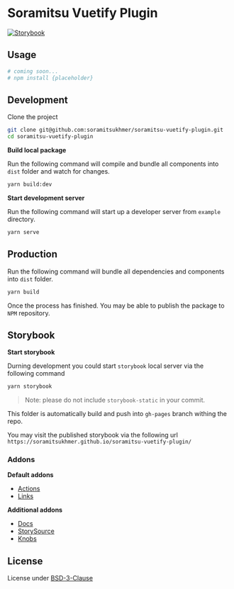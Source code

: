 # Soramitsu Vuetify Plugin

[![Storybook][github-storybok]](https://soramitsukhmer.github.io/soramitsu-vuetify-plugin/)

## Usage

```sh
# coming soon...
# npm install {placeholder}
```

## Development

Clone the project

```sh
git clone git@github.com:soramitsukhmer/soramitsu-vuetify-plugin.git
cd soramitsu-vuetify-plugin
```

**Build local package**

Run the following command will compile and bundle all components into `dist` folder and watch for changes.

```sh
yarn build:dev
```

**Start development server**

Run the following command will start up a developer server from `example` directory.

```sh
yarn serve
```

## Production

Run the following command will bundle all dependencies and components into `dist` folder.

```sh
yarn build
```

Once the process has finished. You may be able to publish the package to `NPM` repository.

## Storybook

**Start storybook**

Durning development you could start `storybook` local server via the following command

```sh
yarn storybook
```

> Note: please do not include `storybook-static` in your commit.

This folder is automatically build and push into `gh-pages` branch withing the repo.

You may visit the published storybook via the following url `https://soramitsukhmer.github.io/soramitsu-vuetify-plugin/`

### Addons

**Default addons**

- [Actions](https://github.com/storybookjs/storybook/tree/master/addons/actions)
- [Links](https://github.com/storybookjs/storybook/tree/master/addons/links)

**Additional addons**

- [Docs](https://github.com/storybookjs/storybook/tree/master/addons/docs)
- [StorySource](https://github.com/storybookjs/storybook/tree/master/addons/storysource)
- [Knobs](https://github.com/storybookjs/storybook/tree/master/addons/knobs)

[github-storybok]: https://github.com/soramitsukhmer/soramitsu-vuetify-plugin/workflows/Storybook/badge.svg

## License
License under [BSD-3-Clause](LICENSE)
